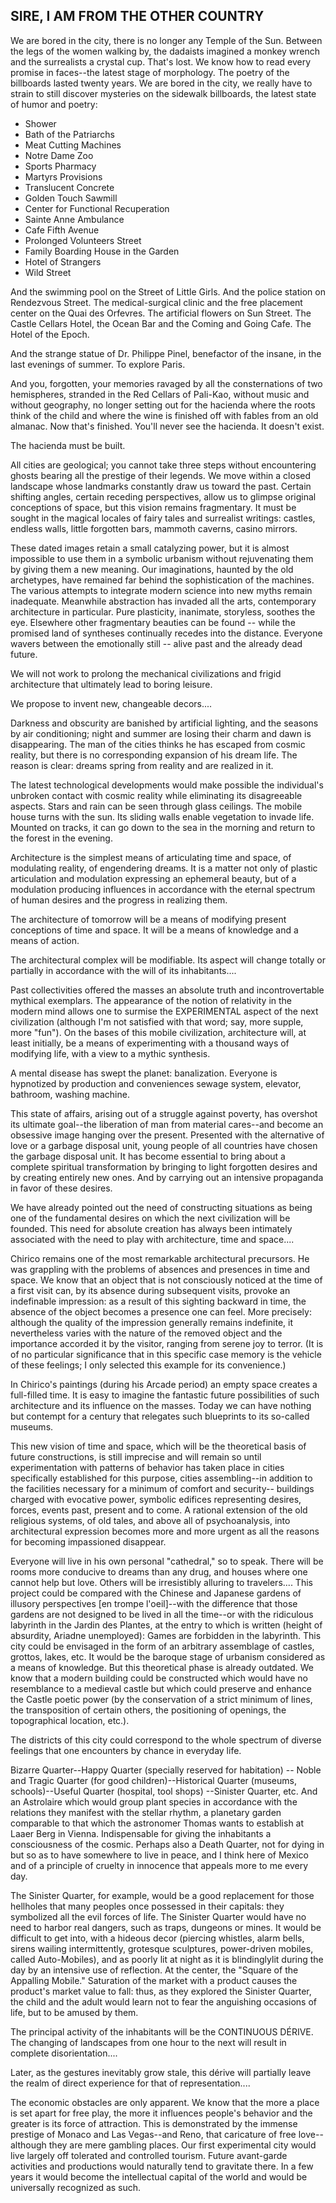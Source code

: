 ## SIRE, I AM FROM THE OTHER COUNTRY

We are bored in the city, there is no longer any Temple of the Sun. Between the legs of the women walking by, the dadaists imagined a monkey wrench and the surrealists a crystal cup. That's lost. We know how to read every promise in faces--the latest stage of morphology. The poetry of the billboards lasted twenty years. We are bored in the city, we really have to strain to still discover mysteries on the sidewalk billboards, the latest state of humor and poetry:

* Shower
* Bath of the Patriarchs
* Meat Cutting Machines
* Notre Dame Zoo
* Sports Pharmacy
* Martyrs Provisions
* Translucent Concrete
* Golden Touch Sawmill
* Center for Functional Recuperation
* Sainte Anne Ambulance
* Cafe Fifth Avenue
* Prolonged Volunteers Street
* Family Boarding House in the Garden
* Hotel of Strangers
* Wild Street

And the swimming pool on the Street of Little Girls. And the police station on Rendezvous Street. The medical-surgical clinic and the free placement center on the Quai des Orfevres. The artificial flowers on Sun Street. The Castle Cellars Hotel, the Ocean Bar and the Coming and Going Cafe. The Hotel of the Epoch.

And the strange statue of Dr. Philippe Pinel, benefactor of the insane, in the last evenings of summer. To explore Paris.

And you, forgotten, your memories ravaged by all the consternations of two hemispheres, stranded in the Red Cellars of Pali-Kao, without music and without geography, no longer setting out for the hacienda where the roots think of the child and where the wine is finished off with fables from an old almanac. Now that's finished. You'll never see the hacienda. It doesn't exist.

The hacienda must be built.

All cities are geological; you cannot take three steps without encountering ghosts bearing all the prestige of their legends. We move within a closed landscape whose landmarks constantly draw us toward the past. Certain shifting angles, certain receding perspectives, allow us to glimpse original conceptions of space, but this vision remains fragmentary. It must be sought in the magical locales of fairy tales and surrealist writings: castles, endless walls, little forgotten bars, mammoth caverns, casino mirrors.

These dated images retain a small catalyzing power, but it is almost impossible to use them in a symbolic urbanism without rejuvenating them by giving them a new meaning. Our imaginations, haunted by the old archetypes, have remained far behind the sophistication of the machines. The various attempts to integrate modern science into new myths remain inadequate. Meanwhile abstraction has invaded all the arts, contemporary architecture in particular. Pure plasticity, inanimate, storyless, soothes the eye. Elsewhere other fragmentary beauties can be found -- while the promised land of syntheses continually recedes into the distance. Everyone wavers between the emotionally still -- alive past and the already dead future.

We will not work to prolong the mechanical civilizations and frigid architecture that ultimately lead to boring leisure.

We propose to invent new, changeable decors....

Darkness and obscurity are banished by artificial lighting, and the seasons by air conditioning; night and summer are losing their charm and dawn is disappearing. The man of the cities thinks he has escaped from cosmic reality, but there is no corresponding expansion of his dream life. The reason is clear: dreams spring from reality and are realized in it.

The latest technological developments would make possible the individual's unbroken contact with cosmic reality while eliminating its disagreeable aspects. Stars and rain can be seen through glass ceilings. The mobile house turns with the sun. Its sliding walls enable vegetation to invade life. Mounted on tracks, it can go down to the sea in the morning and return to the forest in the evening.

Architecture is the simplest means of articulating time and space, of modulating reality, of engendering dreams. It is a matter not only of plastic articulation and modulation expressing an ephemeral beauty, but of a modulation producing influences in accordance with the eternal spectrum of human desires and the progress in realizing them.

The architecture of tomorrow will be a means of modifying present conceptions of time and space. It will be a means of knowledge and a means of action.

The architectural complex will be modifiable. Its aspect will change totally or partially in accordance with the will of its inhabitants....

Past collectivities offered the masses an absolute truth and incontrovertable mythical exemplars. The appearance of the notion of relativity in the modern mind allows one to surmise the EXPERIMENTAL aspect of the next civilization (although I'm not satisfied with that word; say, more supple, more "fun"). On the bases of this mobile civilization, architecture will, at least initially, be a means of experimenting with a thousand ways of modifying life, with a view to a mythic synthesis.

A mental disease has swept the planet: banalization. Everyone is hypnotized by production and conveniences sewage system, elevator, bathroom, washing machine.

This state of affairs, arising out of a struggle against poverty, has overshot its ultimate goal--the liberation of man from material cares--and become an obsessive image hanging over the present. Presented with the alternative of love or a garbage disposal unit, young people of all countries have chosen the garbage disposal unit. It has become essential to bring about a complete spiritual transformation by bringing to light forgotten desires and by creating entirely new ones. And by carrying out an intensive propaganda in favor of these desires.

We have already pointed out the need of constructing situations as being one of the fundamental desires on which the next civilization will be founded. This need for absolute creation has always been intimately associated with the need to play with architecture, time and space....

Chirico remains one of the most remarkable architectural precursors. He was grappling with the problems of absences and presences in time and space. We know that an object that is not consciously noticed at the time of a first visit can, by its absence during subsequent visits, provoke an indefinable impression: as a result of this sighting backward in time, the absence of the object becomes a presence one can feel. More precisely: although the quality of the impression generally remains indefinite, it nevertheless varies with the nature of the removed object and the importance accorded it by the visitor, ranging from serene joy to terror. (It is of no particular significance that in this specific case memory is the vehicle of these feelings; I only selected this example for its convenience.)

In Chirico's paintings (during his Arcade period) an empty space creates a full-filled time. It is easy to imagine the fantastic future possibilities of such architecture and its influence on the masses. Today we can have nothing but contempt for a century that relegates such blueprints to its so-called museums.

This new vision of time and space, which will be the theoretical basis of future constructions, is still imprecise and will remain so until experimentation with patterns of behavior has taken place in cities specifically established for this purpose, cities assembling--in addition to the facilities necessary for a minimum of comfort and security-- buildings charged with evocative power, symbolic edifices representing desires, forces, events past, present and to come. A rational extension of the old religious systems, of old tales, and above all of psychoanalysis, into architectural expression becomes more and more urgent as all the reasons for becoming impassioned disappear.

Everyone will live in his own personal "cathedral," so to speak. There will be rooms more conducive to dreams than any drug, and houses where one cannot help but love. Others will be irresistibly alluring to travelers.... This project could be compared with the Chinese and Japanese gardens of illusory perspectives [en trompe l'oeil]--with the difference that those gardens are not designed to be lived in all the time--or with the ridiculous labyrinth in the Jardin des Plantes, at the entry to which is written (height of absurdity, Ariadne unemployed): Games are forbidden in the labyrinth. This city could be envisaged in the form of an arbitrary assemblage of castles, grottos, lakes, etc. It would be the baroque stage of urbanism considered as a means of knowledge. But this theoretical phase is already outdated. We know that a modern building could be constructed which would have no resemblance to a medieval castle but which could preserve and enhance the Castle poetic power (by the conservation of a strict minimum of lines, the transposition of certain others, the positioning of openings, the topographical location, etc.).

The districts of this city could correspond to the whole spectrum of diverse feelings that one encounters by chance in everyday life.

Bizarre Quarter--Happy Quarter (specially reserved for habitation) -- Noble and Tragic Quarter (for good children)--Historical Quarter (museums, schools)--Useful Quarter (hospital, tool shops) --Sinister Quarter, etc. And an Astrolaire which would group plant species in accordance with the relations they manifest with the stellar rhythm, a planetary garden comparable to that which the astronomer Thomas wants to establish at Laaer Berg in Vienna. Indispensable for giving the inhabitants a consciousness of the cosmic. Perhaps also a Death Quarter, not for dying in but so as to have somewhere to live in peace, and I think here of Mexico and of a principle of cruelty in innocence that appeals more to me every day.

The Sinister Quarter, for example, would be a good replacement for those hellholes that many peoples once possessed in their capitals: they symbolized all the evil forces of life. The Sinister Quarter would have no need to harbor real dangers, such as traps, dungeons or mines. It would be difficult to get into, with a hideous decor (piercing whistles, alarm bells, sirens wailing intermittently, grotesque sculptures, power-driven mobiles, called Auto-Mobiles), and as poorly lit at night as it is blindinglylit during the day by an intensive use of reflection. At the center, the "Square of the Appalling Mobile." Saturation of the market with a product causes the product's market value to fall: thus, as they explored the Sinister Quarter, the child and the adult would learn not to fear the anguishing occasions of life, but to be amused by them.

The principal activity of the inhabitants will be the CONTINUOUS DÉRIVE. The changing of landscapes from one hour to the next will result in complete disorientation....

Later, as the gestures inevitably grow stale, this dérive will partially leave the realm of direct experience for that of representation....

The economic obstacles are only apparent. We know that the more a place is set apart for free play, the more it influences people's behavior and the greater is its force of attraction. This is demonstrated by the immense prestige of Monaco and Las Vegas--and Reno, that caricature of free love--although they are mere gambling places. Our first experimental city would live largely off tolerated and controlled tourism. Future avant-garde activities and productions would naturally tend to gravitate there. In a few years it would become the intellectual capital of the world and would be universally recognized as such.

 



